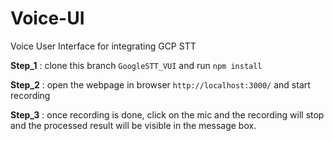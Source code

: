 # Voice-UI
Voice User Interface for integrating GCP STT



**Step_1** : clone this branch `GoogleSTT_VUI` and run `npm install`

**Step_2** : open the webpage in browser `http://localhost:3000/` and start recording

**Step_3** :  once recording is done, click on the mic and the recording will stop and the processed result will be visible in the message box.
